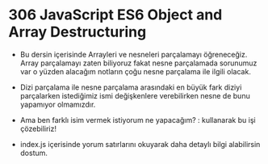 # 306 JavaScript ES6 Object and Array Destructuring 
- Bu dersin içerisinde Arrayleri ve nesneleri parçalamayı öğreneceğiz. Array parçalamayı zaten biliyoruz fakat nesne parçalamada sorunumuz var o yüzden alacağım notların çoğu nesne parçalama ile ilgili olacak.

- Dizi parçalama ile nesne parçalama arasındaki en büyük fark diziyi parçalarken istediğimiz ismi değişkenlere verebilirken nesne de bunu yapamıyor olmamızdır.

- Ama ben farklı isim vermek istiyorum ne yapacağım? : kullanarak bu işi çözebiliriz!

- index.js içerisinde yorum satırlarını okuyarak daha detaylı bilgi alabilirsin dostum.